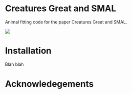 # Creatures Great and SMAL

Animal fitting code for the paper Creatures Great and SMAL.

<img src="docs/output.gif">

# Installation
Blah blah

# Acknowledegements
